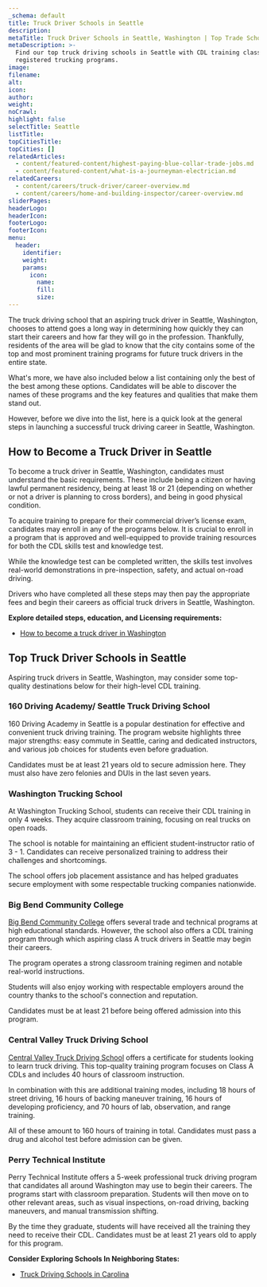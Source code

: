 ```yaml
---
_schema: default
title: Truck Driver Schools in Seattle
description:
metaTitle: Truck Driver Schools in Seattle, Washington | Top Trade Schools
metaDescription: >-
  Find our top truck driving schools in Seattle with CDL training classes and
  registered trucking programs.
image:
filename:
alt:
icon:
author:
weight:
noCrawl:
highlight: false
selectTitle: Seattle
listTitle:
topCitiesTitle:
topCities: []
relatedArticles:
  - content/featured-content/highest-paying-blue-collar-trade-jobs.md
  - content/featured-content/what-is-a-journeyman-electrician.md
relatedCareers:
  - content/careers/truck-driver/career-overview.md
  - content/careers/home-and-building-inspector/career-overview.md
sliderPages:
headerLogo:
headerIcon:
footerLogo:
footerIcon:
menu:
  header:
    identifier:
    weight:
    params:
      icon:
        name:
        fill:
        size:
---
```

The truck driving school that an aspiring truck driver in Seattle, Washington, chooses to attend goes a long way in determining how quickly they can start their careers and how far they will go in the profession. Thankfully, residents of the area will be glad to know that the city contains some of the top and most prominent training programs for future truck drivers in the entire state.

What's more, we have also included below a list containing only the best of the best among these options. Candidates will be able to discover the names of these programs and the key features and qualities that make them stand out.

However, before we dive into the list, here is a quick look at the general steps in launching a successful truck driving career in Seattle, Washington.

## **How to Become a Truck Driver in Seattle**

To become a truck driver in Seattle, Washington, candidates must understand the basic requirements. These include being a citizen or having lawful permanent residency, being at least 18 or 21 (depending on whether or not a driver is planning to cross borders), and being in good physical condition.

To acquire training to prepare for their commercial driver’s license exam, candidates may enroll in any of the programs below. It is crucial to enroll in a program that is approved and well-equipped to provide training resources for both the CDL skills test and knowledge test.

While the knowledge test can be completed written, the skills test involves real-world demonstrations in pre-inspection, safety, and actual on-road driving.

Drivers who have completed all these steps may then pay the appropriate fees and begin their careers as official truck drivers in Seattle, Washington.

**Explore detailed steps, education, and Licensing requirements:**

* [How to become a truck driver in Washington](https://toptradeschools.com/near-you/truck-driver/Washington/)

## **Top Truck Driver Schools in Seattle**

Aspiring truck drivers in Seattle, Washington, may consider some top-quality destinations below for their high-level CDL training.

### **160 Driving Academy/ Seattle Truck Driving School**

160 Driving Academy in Seattle is a popular destination for effective and convenient truck driving training. The program website highlights three major strengths: easy commute in Seattle, caring and dedicated instructors, and various job choices for students even before graduation.

Candidates must be at least 21 years old to secure admission here. They must also have zero felonies and DUIs in the last seven years.

### Washington Trucking School

At Washington Trucking School, students can receive their CDL training in only 4 weeks. They acquire classroom training, focusing on real trucks on open roads.

The school is notable for maintaining an efficient student-instructor ratio of 3 - 1. Candidates can receive personalized training to address their challenges and shortcomings.

The school offers job placement assistance and has helped graduates secure employment with some respectable trucking companies nationwide.

### Big Bend Community College

[Big Bend Community College](https://www.bigbend.edu/) offers several trade and technical programs at high educational standards. However, the school also offers a CDL training program through which aspiring class A truck drivers in Seattle may begin their careers.

The program operates a strong classroom training regimen and notable real-world instructions.

Students will also enjoy working with respectable employers around the country thanks to the school's connection and reputation.

Candidates must be at least 21 before being offered admission into this program.

### Central Valley Truck Driving School

[Central Valley Truck Driving School](http://centralvalleytruckschool.com/) offers a certificate for students looking to learn truck driving. This top-quality training program focuses on Class A CDLs and includes 40 hours of classroom instruction.

In combination with this are additional training modes, including 18 hours of street driving, 16 hours of backing maneuver training, 16 hours of developing proficiency, and 70 hours of lab, observation, and range training.

All of these amount to 160 hours of training in total. Candidates must pass a drug and alcohol test before admission can be given.

### Perry Technical Institute

Perry Technical Institute offers a 5-week professional truck driving program that candidates all around Washington may use to begin their careers. The programs start with classroom preparation. Students will then move on to other relevant areas, such as visual inspections, on-road driving, backing maneuvers, and manual transmission shifting.

By the time they graduate, students will have received all the training they need to receive their CDL. Candidates must be at least 21 years old to apply for this program.

**Consider Exploring Schools In Neighboring States:**

* [Truck Driving Schools in Carolina](https://toptradeschools.com/near-you/truck-driver/california/)